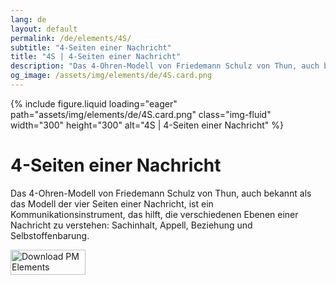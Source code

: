 ```yaml
---
lang: de
layout: default
permalink: /de/elements/4S/
subtitle: "4-Seiten einer Nachricht"
title: "4S | 4-Seiten einer Nachricht"
description: "Das 4-Ohren-Modell von Friedemann Schulz von Thun, auch bekannt als das Modell der vier Seiten einer Nachricht, ist ein Kommunikationsinstrument, das hilft, die verschiedenen Ebenen einer Nachricht zu verstehen: Sachinhalt, Appell, Beziehung und Selbstoffenbarung."
og_image: /assets/img/elements/de/4S.card.png
---
```


{% include figure.liquid loading="eager" path="assets/img/elements/de/4S.card.png" class="img-fluid" width="300" height="300" alt="4S | 4-Seiten einer Nachricht" %}

# 4-Seiten einer Nachricht

Das 4-Ohren-Modell von Friedemann Schulz von Thun, auch bekannt als das Modell der vier Seiten einer Nachricht, ist ein Kommunikationsinstrument, das hilft, die verschiedenen Ebenen einer Nachricht zu verstehen: Sachinhalt, Appell, Beziehung und Selbstoffenbarung.

<a href="https://apps.apple.com/app/apple-store/id6738084498?pt=127441684&ct=website&mt=8">
  <img src="{{ "assets/img/en/appstore.png" | relative_url }}" width="120" height="40" alt="Download PM Elements">
</a>
